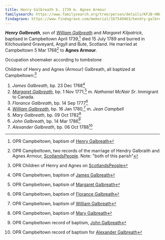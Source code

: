 ```yaml
---
title: Henry Galbreath b. 1739 m. Agnes Armour
familysearch: https://www.familysearch.org/tree/person/details/KFJB-HN8
findagrave: https://www.findagrave.com/memorial/167549463/hendry-galbreath
---
```

***Henry Galbreath***, son of *[William Galbreath](galbreath-william-1701.md)* and *Margaret Kilpatrick*, baptised in Campbeltown April 1739,[^birth] died  15 July 1789 and burred in Kilchousland Graveyard, Argyll and Bute, Scotland.  He married at Campbeltown 5 Mar 1768[^marriage] to **Agnes Armour**.

Occupation shoemaker according to tombstone

Children of Henry and Agnes (Armour) Galbreath, all baptized at Campbeltown:[^children]

1. *James Galbreath*, bp. 23 Dec 1768[^james-birth]
2. *[Margaret Galbreath](galbreath-margaret-1771.md)*, bp. 1 Nov 1771,[^margaret-birth] m. *Nathaniel McNair Sr*.  Immigrant to Canada.
3. *Florance Galbreath*, bp. 14 Sep 1777[^florance-birth]
4. *[William Galbreath](galbreath-william-1780.md)*, bp. 16 Jan 1780,[^birth-william] m. *Jean Campbell*
5. *Mary Galbreath*, bp. 09 Oct 1782[^birth-mary]
6. *John Galbreath*, bp. 14 Mar 1786[^birth-john]
7. *Alexander Galbreath*, bp. 06 Oct 1788[^birth-alexander]


[^birth]: OPR Campbeltown, baptism of [Henry Galbreath](/sources/opr-campbeltown-births.md#1739-04-00-henry-galbreath)

[^marriage]: OPR Campbeltown, two records of the marriage of Hendry Galbraith and Agnes Armour, [ScotlandsPeople](https://www.scotlandspeople.gov.uk/record-results?search_type=people&event=M&record_type%5B0%5D=opr_marriages&church_type=Old%20Parish%20Registers&dl_cat=church&dl_rec=church-banns-marriages&surname=galbreath&surname_so=fuzzy&forename_so=starts&sex=M&spouse_name=armour&spouse_name_so=exact&from_year=1768&to_year=1768&county=ARGYLL&record=Church%20of%20Scotland%20%28old%20parish%20registers%29%20Roman%20Catholic%20Church%20Other%20churches).  Note: "both of this parish"

[^children]: OPR Children of Henry and Agnes on [ScotlandsPeople](https://www.scotlandspeople.gov.uk/record-results?search_type=people&event=%28B%20OR%20C%20OR%20S%29&record_type%5B0%5D=opr_births&church_type=Old%20Parish%20Registers&dl_cat=church&dl_rec=church-births-baptisms&surname=galbreath&surname_so=syn&forename_so=syn&from_year=1760&to_year=1790&parent_names=galbreath&parent_names_so=fuzzy&parent_name_two=armour&parent_name_two_so=fuzzy&county=ARGYLL&record=Church%20of%20Scotland%20%28old%20parish%20registers%29%20Roman%20Catholic%20Church%20Other%20churches&rd_real_name%5B0%5D=CAMPBELTOWN%20%28LANDWARD%29%20OR%20CAMPBELTOWN%20%28BURGH%29%20OR%20CAMPBELTOWN&rd_display_name%5B0%5D=CAMPBELTOWN%20%28LANDWARD%29%7CCAMPBELTOWN%20%28BURGH%29%7CCAMPBELTOWN_CAMPBELTOWN&rd_label%5B0%5D=CAMPBELTOWN&rd_name%5B0%5D=CAMPBELTOWN%20%2ALANDWARD%2A%20OR%20CAMPBELTOWN%20%2ABURGH%2A%20OR%20CAMPBELTOWN&sort=asc&order=Date&field=year)

[^james-birth]: OPR Campbeltown, baptism of [James Galbreath](/sources/opr-campbeltown-births.md#1768-12-23-james-galbreath)

[^margaret-birth]: OPR Campbeltown, baptism of [Margaret Galbreath](/sources/opr-campbeltown-births.md#1771-11-02-margaret-galbreath)

[^florance-birth]: OPR Campbeltown, baptism of [Florance Galbreath](/sources/opr-campbeltown-births.md#1777-09-14-florance-galbreath)

[^birth-william]: OPR Campbeltown, baptism of [William Galbreath](/sources/opr-campbeltown-births.md#1780-01-16-william-galbreath)

[^birth-mary]: OPR Campbeltown, baptism of [Mary Galbreath](/sources/opr-campbeltown-births.md#1782-10-09-mary-galbreath)

[^birth-john]: OPR Campbeltown record of baptism, [John Galbreath](/sources/opr-campbeltown-births.md#1786-03-14-john-galbreath)

[^birth-alexander]: OPR Campbeltown record of baptism for [Alexander Galbreath](/sources/opr-campbeltown-births.md#1788-10-06-alexander-galbreath)
